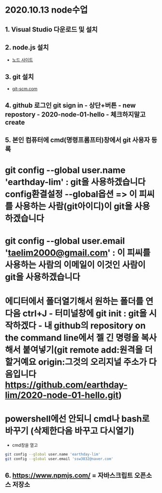 # 2020.10.13 node수업
## 1. Visual Studio 다운로드 및 설치
## 2. node.js 설치
- [노드 사이트](https://nodejs.org)
## 3. git 설치
- [git-scm.com](https://git-scm.com)
## 4. github 로그인 git sign in - 상단+버튼 - new repostory - 2020-node-01-hello - 체크하지말고 create
## 5. 본인 컴퓨터에 cmd(명령프롬프터)창에서 git 사용자 등록 
# git config --global user.name 'earthday-lim' : git을 사용하겠습니다 config환결설정 --global옵션 => 이 피씨를 사용하는 사람(git아이디)이 git을 사용하겠습니다
# git config --global user.email 'taelim2000@gmail.com' : 이 피씨를 사용하는 사람의 이메일이 이것인 사람이 git을 사용하겠습니다
# 에디터에서 폴더열기해서 원하는 폴더를 연 다음 ctrl+J - 터미널창에 git init : git을 시작하겠다 - 내 github의 repository on the command line에서 젤 긴 명령을 복사해서 붙여넣기(git remote add:원격을 더할거예요 origin:그것의 오리지널 주소가 다음입니다 https://github.com/earthday-lim/2020-node-01-hello.git)
# powershell에선 안되니 cmd나 bash로 바꾸기 (삭제한다음 바꾸고 다시열기)
- cmd창을 열고
```bash
git config --global user.name 'earthday-lim'
git config --global user.email 'ssw3832@naver.com'
```
## 6. https://www.npmjs.com/ = 자바스크립트 오픈소스 저장소